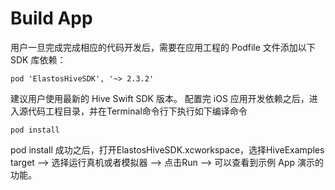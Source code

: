 # Build App

用户一旦完成完成相应的代码开发后，需要在应用工程的 Podfile 文件添加以下 SDK 库依赖：

```
pod 'ElastosHiveSDK', '~> 2.3.2'
```

建议用户使用最新的 Hive Swift SDK 版本。
配置完 iOS 应用开发依赖之后，进入源代码工程目录，并在Terminal命令行下执行如下编译命令

```shell
pod install
```

pod install 成功之后，打开ElastosHiveSDK.xcworkspace，选择HiveExamples target -->  选择运行真机或者模拟器 --> 点击Run --> 可以查看到示例 App 演示的功能。
